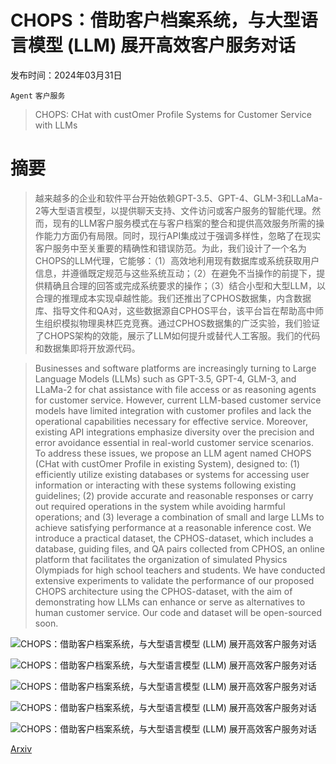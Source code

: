 # CHOPS：借助客户档案系统，与大型语言模型 (LLM) 展开高效客户服务对话

发布时间：2024年03月31日

`Agent` `客户服务`

> CHOPS: CHat with custOmer Profile Systems for Customer Service with LLMs

# 摘要

> 越来越多的企业和软件平台开始依赖GPT-3.5、GPT-4、GLM-3和LLaMa-2等大型语言模型，以提供聊天支持、文件访问或客户服务的智能代理。然而，现有的LLM客户服务模式在与客户档案的整合和提供高效服务所需的操作能力方面仍有局限。同时，现行API集成过于强调多样性，忽略了在现实客户服务中至关重要的精确性和错误防范。为此，我们设计了一个名为CHOPS的LLM代理，它能够：（1）高效地利用现有数据库或系统获取用户信息，并遵循既定规范与这些系统互动；（2）在避免不当操作的前提下，提供精确且合理的回答或完成系统要求的操作；（3）结合小型和大型LLM，以合理的推理成本实现卓越性能。我们还推出了CPHOS数据集，内含数据库、指导文件和QA对，这些数据源自CPHOS平台，该平台旨在帮助高中师生组织模拟物理奥林匹克竞赛。通过CPHOS数据集的广泛实验，我们验证了CHOPS架构的效能，展示了LLM如何提升或替代人工客服。我们的代码和数据集即将开放源代码。

> Businesses and software platforms are increasingly turning to Large Language Models (LLMs) such as GPT-3.5, GPT-4, GLM-3, and LLaMa-2 for chat assistance with file access or as reasoning agents for customer service. However, current LLM-based customer service models have limited integration with customer profiles and lack the operational capabilities necessary for effective service. Moreover, existing API integrations emphasize diversity over the precision and error avoidance essential in real-world customer service scenarios. To address these issues, we propose an LLM agent named CHOPS (CHat with custOmer Profile in existing System), designed to: (1) efficiently utilize existing databases or systems for accessing user information or interacting with these systems following existing guidelines; (2) provide accurate and reasonable responses or carry out required operations in the system while avoiding harmful operations; and (3) leverage a combination of small and large LLMs to achieve satisfying performance at a reasonable inference cost. We introduce a practical dataset, the CPHOS-dataset, which includes a database, guiding files, and QA pairs collected from CPHOS, an online platform that facilitates the organization of simulated Physics Olympiads for high school teachers and students. We have conducted extensive experiments to validate the performance of our proposed CHOPS architecture using the CPHOS-dataset, with the aim of demonstrating how LLMs can enhance or serve as alternatives to human customer service. Our code and dataset will be open-sourced soon.

![CHOPS：借助客户档案系统，与大型语言模型 (LLM) 展开高效客户服务对话](../../../paper_images/2404.01343/motivation2.png)

![CHOPS：借助客户档案系统，与大型语言模型 (LLM) 展开高效客户服务对话](../../../paper_images/2404.01343/dataset1.png)

![CHOPS：借助客户档案系统，与大型语言模型 (LLM) 展开高效客户服务对话](../../../paper_images/2404.01343/pipeline2.png)

![CHOPS：借助客户档案系统，与大型语言模型 (LLM) 展开高效客户服务对话](../../../paper_images/2404.01343/classifier2.png)

![CHOPS：借助客户档案系统，与大型语言模型 (LLM) 展开高效客户服务对话](../../../paper_images/2404.01343/ablate.png)

[Arxiv](https://arxiv.org/abs/2404.01343)